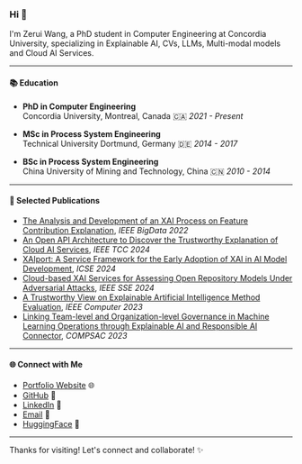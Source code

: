 ### Hi 👋                                                                                     

I'm Zerui Wang, a PhD student in Computer Engineering at Concordia University, specializing in Explainable AI, CVs, LLMs, Multi-modal models and Cloud AI Services. 

---

#### 📚 Education

- **PhD in Computer Engineering**  
  Concordia University, Montreal, Canada  🇨🇦
  *2021 - Present*

- **MSc in Process System Engineering**  
  Technical University Dortmund, Germany  🇩🇪
  *2014 - 2017* 

- **BSc in Process System Engineering**  
  China University of Mining and Technology, China  🇨🇳
  *2010 - 2014* 

---

#### 📄 Selected Publications

- [The Analysis and Development of an XAI Process on Feature Contribution Explanation](https://ieeexplore.ieee.org/document/10020313), *IEEE BigData 2022*
- [An Open API Architecture to Discover the Trustworthy Explanation of Cloud AI Services](https://ieeexplore.ieee.org/document/10529172), *IEEE TCC 2024*
- [XAIport: A Service Framework for the Early Adoption of XAI in AI Model Development](https://dl.acm.org/doi/10.1145/3639476.3639759), *ICSE 2024*
- [Cloud-based XAI Services for Assessing Open Repository Models Under Adversarial Attacks](https://arxiv.org/abs/2401.12261), *IEEE SSE 2024*
- [A Trustworthy View on Explainable Artificial Intelligence Method Evaluation](https://ieeexplore.ieee.org/document/10098190), *IEEE Computer 2023*
- [Linking Team-level and Organization-level Governance in Machine Learning Operations through Explainable AI and Responsible AI Connector](https://ieeexplore.ieee.org/document/10197114), *COMPSAC 2023*

---

#### 🌐 Connect with Me

- [Portfolio Website](https://deep-learning.ca/) 🌐
- [GitHub](https://github.com/ZeruiW) 🐙
- [LinkedIn](https://www.linkedin.com/in/zerui/) 💼
- [Email](mailto:wangzerui418@gmail.com) 📧
- [HuggingFace](https://huggingface.co/wangzerui) 🤗
---

Thanks for visiting! Let's connect and collaborate! ✨
